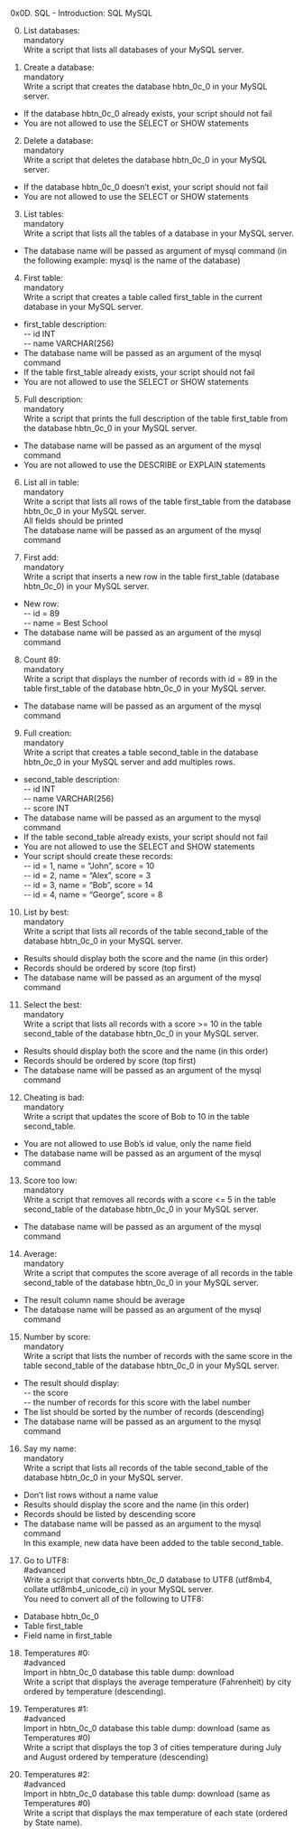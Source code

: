 0x0D. SQL - Introduction:
SQL
MySQL

0. List databases:  
mandatory  
Write a script that lists all databases of your MySQL server.  

1. Create a database:  
mandatory  
Write a script that creates the database hbtn_0c_0 in your MySQL server.  
- If the database hbtn_0c_0 already exists, your script should not fail  
- You are not allowed to use the SELECT or SHOW statements  

2. Delete a database:  
mandatory  
Write a script that deletes the database hbtn_0c_0 in your MySQL server.  
- If the database hbtn_0c_0 doesn’t exist, your script should not fail  
- You are not allowed to use the SELECT or SHOW statements  

3. List tables:  
mandatory  
Write a script that lists all the tables of a database in your MySQL server.  
- The database name will be passed as argument of mysql command (in the following example: mysql is the name of the database)  

4. First table:  
mandatory  
Write a script that creates a table called first_table in the current database in your MySQL server.  
- first_table description:  
-- id INT  
-- name VARCHAR(256)  
- The database name will be passed as an argument of the mysql command  
- If the table first_table already exists, your script should not fail  
- You are not allowed to use the SELECT or SHOW statements  

5. Full description:  
mandatory  
Write a script that prints the full description of the table first_table from the database hbtn_0c_0 in your MySQL server.  
- The database name will be passed as an argument of the mysql command  
- You are not allowed to use the DESCRIBE or EXPLAIN statements  

6. List all in table:  
mandatory  
Write a script that lists all rows of the table first_table from the database hbtn_0c_0 in your MySQL server.  
All fields should be printed  
The database name will be passed as an argument of the mysql command  

7. First add:  
mandatory  
Write a script that inserts a new row in the table first_table (database hbtn_0c_0) in your MySQL server.  
- New row:  
-- id = 89  
-- name = Best School  
- The database name will be passed as an argument of the mysql command  

8. Count 89:  
mandatory  
Write a script that displays the number of records with id = 89 in the table first_table of the database hbtn_0c_0 in your MySQL server.  
- The database name will be passed as an argument of the mysql command  

9. Full creation:  
mandatory  
Write a script that creates a table second_table in the database hbtn_0c_0 in your MySQL server and add multiples rows.  
- second_table description:  
-- id INT  
-- name VARCHAR(256)  
-- score INT  
- The database name will be passed as an argument to the mysql command  
- If the table second_table already exists, your script should not fail  
- You are not allowed to use the SELECT and SHOW statements  
- Your script should create these records:  
-- id = 1, name = “John”, score = 10  
-- id = 2, name = “Alex”, score = 3  
-- id = 3, name = “Bob”, score = 14  
-- id = 4, name = “George”, score = 8  

10. List by best:  
mandatory  
Write a script that lists all records of the table second_table of the database hbtn_0c_0 in your MySQL server.  
- Results should display both the score and the name (in this order)  
- Records should be ordered by score (top first)  
- The database name will be passed as an argument of the mysql command  

11. Select the best:  
mandatory  
Write a script that lists all records with a score >= 10 in the table second_table of the database hbtn_0c_0 in your MySQL server.  
- Results should display both the score and the name (in this order)  
- Records should be ordered by score (top first)  
- The database name will be passed as an argument of the mysql command  

12. Cheating is bad:  
mandatory  
Write a script that updates the score of Bob to 10 in the table second_table.  
- You are not allowed to use Bob’s id value, only the name field  
- The database name will be passed as an argument of the mysql command  

13. Score too low:  
mandatory  
Write a script that removes all records with a score <= 5 in the table second_table of the database hbtn_0c_0 in your MySQL server.  
- The database name will be passed as an argument of the mysql command  

14. Average:  
mandatory  
Write a script that computes the score average of all records in the table second_table of the database hbtn_0c_0 in your MySQL server.  
- The result column name should be average  
- The database name will be passed as an argument of the mysql command  

15. Number by score:  
mandatory  
Write a script that lists the number of records with the same score in the table second_table of the database hbtn_0c_0 in your MySQL server.  
- The result should display:  
-- the score  
-- the number of records for this score with the label number  
- The list should be sorted by the number of records (descending)  
- The database name will be passed as an argument to the mysql command  

16. Say my name:  
mandatory  
Write a script that lists all records of the table second_table of the database hbtn_0c_0 in your MySQL server.  
- Don’t list rows without a name value  
- Results should display the score and the name (in this order)  
- Records should be listed by descending score  
- The database name will be passed as an argument to the mysql command  
In this example, new data have been added to the table second_table.  

17. Go to UTF8:  
#advanced  
Write a script that converts hbtn_0c_0 database to UTF8 (utf8mb4, collate utf8mb4_unicode_ci) in your MySQL server.  
You need to convert all of the following to UTF8:  
- Database hbtn_0c_0  
- Table first_table  
- Field name in first_table  

18. Temperatures #0:  
#advanced  
Import in hbtn_0c_0 database this table dump: download  
Write a script that displays the average temperature (Fahrenheit) by city ordered by temperature (descending).  

19. Temperatures #1:  
#advanced  
Import in hbtn_0c_0 database this table dump: download (same as Temperatures #0)  
Write a script that displays the top 3 of cities temperature during July and August ordered by temperature (descending)  

20. Temperatures #2:  
#advanced  
Import in hbtn_0c_0 database this table dump: download (same as Temperatures #0)  
Write a script that displays the max temperature of each state (ordered by State name).  
